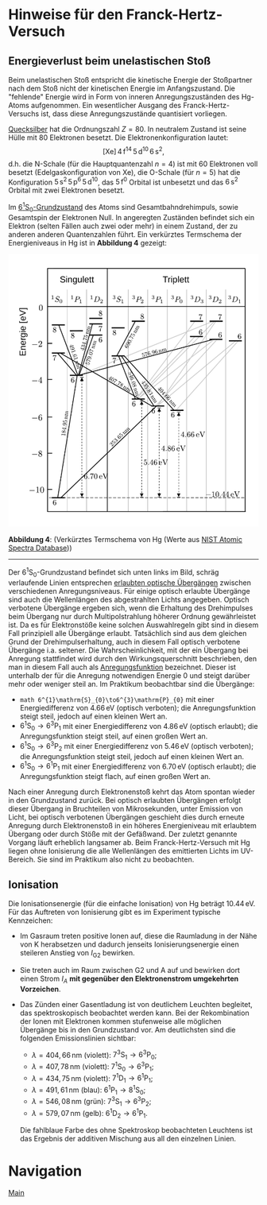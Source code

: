 # Hinweise für den Franck-Hertz-Versuch

## Energieverlust beim unelastischen Stoß

Beim unelastischen Stoß entspricht die kinetische Energie der Stoßpartner nach dem Stoß nicht der kinetischen Energie im Anfangszustand. Die "fehlende" Energie wird in Form von inneren Anregungszuständen des $\mathrm{Hg}$-Atoms aufgenommen. Ein wesentlicher Ausgang des Franck-Hertz-Versuchs ist, dass diese Anregungszustände quantisiert vorliegen.

[Quecksilber](https://www.periodensystem.info/elemente/quecksilber/) hat die Ordnungszahl $Z=80$. In neutralem Zustand ist seine Hülle mit 80 Elektronen besetzt. Die Elektronenkonfiguration lautet: 
$$
\begin{equation*}
\mathrm{[Xe]\,4\,f^{14}\,5\,d^{10}\,6\,s^{2}},
\end{equation*}
$$
d.h. die N-Schale (für die Hauptquantenzahl $n=4$) ist mit 60 Elektronen voll besetzt (Edelgaskonfiguration von $\mathrm{Xe}$), die O-Schale (für $n=5$) hat die Konfiguration $\mathrm{5\,s^{2}\,5\,p^{6}\,5\,d^{10}}$, das $\mathrm{5\,f^{0}}$ Orbital ist unbesetzt und das $\mathrm{6\,s^{2}}$ Orbital mit zwei Elektronen besetzt. 

Im [$6^{1}\mathrm{S}_{0}$-Grundzustand](https://de.wikipedia.org/wiki/Termsymbol) des Atoms sind Gesamtbahndrehimpuls, sowie Gesamtspin der Elektronen Null. In angeregten Zuständen befindet sich ein Elektron (selten Fällen auch zwei oder mehr) in einem Zustand, der zu anderen anderen Quantenzahlen führt. Ein verkürztes Termschema der Energieniveaus in $\mathrm{Hg}$ ist in **Abbildung 4** gezeigt:

<img src="../figures/TermschemaHg.png" width="800" style="zoom:80%;"/>

**Abbildung 4**: (Verkürztes Termschema von $\mathrm{Hg}$ (Werte aus [NIST Atomic Spectra Database](https://www.nist.gov/pml/atomic-spectra-database)))

---

Der $6^{1}\mathrm{S}_{0}$-Grundzustand befindet sich unten links im Bild, schräg verlaufende Linien entsprechen [erlaubten optische Übergängen](https://de.wikipedia.org/wiki/Auswahlregel) zwischen verschiedenen Anregungsniveaus. Für einige optisch erlaubte Übergänge sind auch die Wellenlängen des abgestrahlten Lichts angegeben. Optisch verbotene Übergänge ergeben sich, wenn die Erhaltung des Drehimpulses beim Übergang nur durch Multipolstrahlung höherer Ordnung gewährleistet ist. Da es für Elektronstöße keine solchen Auswahlregeln gibt sind in diesem Fall prinzipiell alle Übergänge erlaubt. Tatsächlich sind aus dem gleichen Grund der Drehimpulserhaltung, auch in diesem Fall optisch verbotene Übergänge i.a. seltener. Die Wahrscheinlichkeit, mit der ein Übergang bei Anregung stattfindet wird durch den Wirkungsquerschnitt beschrieben, den man in diesem Fall auch als [Anregungsfunktion](https://de.wikipedia.org/wiki/Wirkungsquerschnitt) bezeichnet. Dieser ist unterhalb der für die Anregung notwendigen Energie 0 und steigt darüber mehr oder weniger steil an. Im Praktikum beobachtbar sind die Übergänge: 

- ```math 6^{1}\mathrm{S}_{0}\to6^{3}\mathrm{P}_{0}``` mit einer Energiedifferenz von $4.66\,\mathrm{eV}$ (optisch verboten); die Anregungsfunktion steigt steil, jedoch auf einen kleinen Wert an.
- $6^{1}\mathrm{S}_{0}\to 6^{3}\mathrm{P}_{1}$ mit einer Energiedifferenz von $4.86\,\mathrm{eV}$ (optisch erlaubt); die Anregungsfunktion steigt steil, auf einen großen Wert an.
- $6^{1}\mathrm{S}_{0}\to 6^{3}\mathrm{P}_{2}$ mit einer Energiedifferenz von $5.46\,\mathrm{eV}$ (optisch verboten); die Anregungsfunktion steigt steil, jedoch auf einen kleinen Wert an.
- $6^{1}\mathrm{S}_{0}\to 6^{1}\mathrm{P}_{1}$ mit einer Energiedifferenz von $6.70\,\mathrm{eV}$ (optisch erlaubt); die Anregungsfunktion steigt flach, auf einen großen Wert an.

Nach einer Anregung durch Elektronenstoß kehrt das Atom spontan wieder in den Grundzustand zurück. Bei optisch erlaubten Übergängen erfolgt dieser Übergang in Bruchteilen von Mikrosekunden, unter Emission von Licht, bei optisch verbotenen Übergängen geschieht dies durch erneute Anregung durch  Elektronenstoß in ein höheres Energieniveau mit erlaubtem Übergang oder
durch Stöße mit der Gefäßwand. Der zuletzt genannte Vorgang läuft erheblich langsamer ab. Beim Franck-Hertz-Versuch mit $\mathrm{Hg}$ liegen ohne Ionisierung die alle Wellenlängen des emittierten Lichts im UV-Bereich. Sie sind im Praktikum also nicht zu beobachten.

## Ionisation 

Die Ionisationsenergie (für die einfache Ionisation) von $\mathrm{Hg}$ beträgt $10.44\,\mathrm{eV}$. Für das Auftreten von Ionisierung gibt es im Experiment typische Kennzeichen: 

- Im Gasraum treten positive Ionen auf, diese die Raumladung in der Nähe von K herabsetzen und dadurch jenseits Ionisierungsenergie einen steileren Anstieg von $I_{\mathrm{G2}}$ bewirken. 

- Sie treten auch im Raum zwischen G2 und A auf und bewirken dort einen Strom $I_{A}$ **mit gegenüber den Elektronenstrom umgekehrten Vorzeichen**. 

- Das Zünden einer Gasentladung ist von deutlichem Leuchten begleitet, das spektroskopisch beobachtet werden kann. Bei der Rekombination der Ionen mit Elektronen kommen stufenweise alle möglichen Übergänge bis in den Grundzustand vor. Am deutlichsten sind die folgenden Emissionslinien sichtbar: 

  - $\lambda=404,66\,\mathrm{nm}$ (violett): $7^{3}\mathrm{S}_{1}\to6^{3}\mathrm{P}_{0}$; 
  - $\lambda=407,78\,\mathrm{nm}$ (violett): $7^{1}\mathrm{S}_{0}\to6^{3}\mathrm{P}_{1}$;
  - $\lambda=434,75\,\mathrm{nm}$ (violett): $7^{1}\mathrm{D}_{1}\to6^{1}\mathrm{P}_{1}$;  
  - $\lambda=491,61\,\mathrm{nm}$ (blau): $6^{1}\mathrm{P}_{1}\to 8^{1}\mathrm{S}_{0}$;
  - $\lambda=546,08\,\mathrm{nm}$ (grün): $7^{3}\mathrm{S}_{1}\to6^{3}\mathrm{P}_{2}$;
  - $\lambda=579,07\,\mathrm{nm}$ (gelb): $6^{1}\mathrm{D}_{2}\to6^{1}\mathrm{P}_{1}$.

  Die fahlblaue Farbe des ohne Spektroskop beobachteten Leuchtens ist das Ergebnis der additiven Mischung aus all den einzelnen Linien.

# Navigation

[Main](https://gitlab.kit.edu/kit/etp-lehre/p2-praktikum/students/-/tree/main/Franck_Hertz_Versuch)
